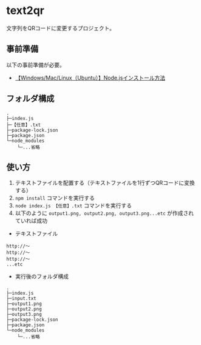 # text2qr

文字列をQRコードに変更するプロジェクト。

## 事前準備
以下の事前準備が必要。

- [【Windows/Mac/Linux（Ubuntu）】Node.jsインストール方法](https://qiita.com/ryome/items/eec08b28aff294e8c3d6)

## フォルダ構成

```
.
├─index.js
├─【任意】.txt
├─package-lock.json
├─package.json
└─node_modules
    └─...省略
```

## 使い方

1. テキストファイルを配置する（テキストファイルを1行ずつQRコードに変換する）
2. `npm install` コマンドを実行する
3. `node index.js 【任意】.txt` コマンドを実行する
4. 以下のように `output1.png, output2.png, output3.png...etc` が作成されていれば成功

- テキストファイル
```
http://～
http://～
http://～
...etc
```

- 実行後のフォルダ構成
```
.
├─index.js
├─input.txt
├─output1.png
├─output2.png
├─output3.png
├─package-lock.json
├─package.json
└─node_modules
    └─...省略
```